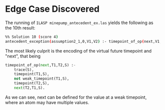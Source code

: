 # Edge Case Discovered

The running of `ILASP minepump_antecedent_ex.las` yields the following as the 10th result:
```bash
%% Solution 10 (score 4) 
antecedent_exception(assumption2_1,0,V1,V2) :- timepoint_of_op(next,V1,V3,V2); holds_at(methane,high,V3,V2); holds_at(methane,low,V3,V2).
```
The most likely culprit is the encoding of the virtual future timepoint and "next", that being
```python
timepoint_of_op(next,T1,T2,S) :-
    trace(S),
    timepoint(T1,S),
    not weak_timepoint(T1,S),
    timepoint(T2,S),
    next(T2,T1,S).
```
As we can see, next can be defined for the value at a weak timepoint, where an atom may have multiple values.

